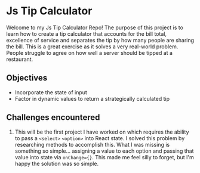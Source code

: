 # Js Tip Calculator
Welcome to my Js Tip Calculator Repo! The purpose of this project is to learn how to create a tip calculator that accounts for the bill total, excellence of service and separates the tip by how many people are sharing the bill. This is a great exercise as it solves a very real-world problem. People struggle to agree on how well a server should be tipped at a restaurant. 

## Objectives
- Incorporate the state of input
- Factor in dynamic values to return a strategically calculated tip

## Challenges encountered
1. This will be the first project I have worked on which requires the ability to pass a `<select>` `<option>` into React state. I solved this problem by researching methods to accomplish this. What I was missing is something so simple... assigning a value to each option and passing that value into state via `onChange={}`. This made me feel silly to forget, but I'm happy the solution was so simple.